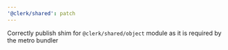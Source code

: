 ```yaml
---
'@clerk/shared': patch
---
```


Correctly publish shim for `@clerk/shared/object` module as it is required by the metro bundler
